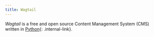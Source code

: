 ```yaml
---
title: Wagtail
---
```


<dfn>Wagtail</dfn> is a free and open source Content Management System (CMS) written in [Python](../index){: .internal-link}.
